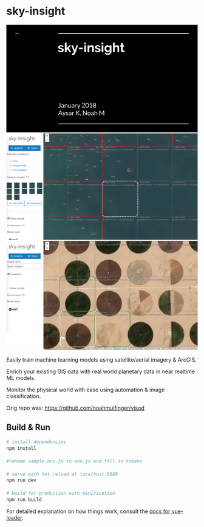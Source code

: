 # sky-insight

![Preview](src/assets/title.jpg)
![Preview](src/assets/preview.png)
![Preview](src/assets/preview2.png)

Easily train machine learning models using satellite/aerial imagery & ArcGIS.

Enrich your existing GIS data with real world planetary data in near realtime ML models.

Monitor the physical world with ease using automation & image classification.

Orig repo was: https://github.com/noahmulfinger/visod  

## Build & Run

``` bash
# install dependencies
npm install

#rename sample.env.js to env.js and fill in tokens

# serve with hot reload at localhost:8080
npm run dev

# build for production with minification
npm run build
```

For detailed explanation on how things work, consult the [docs for vue-loader](http://vuejs.github.io/vue-loader).

